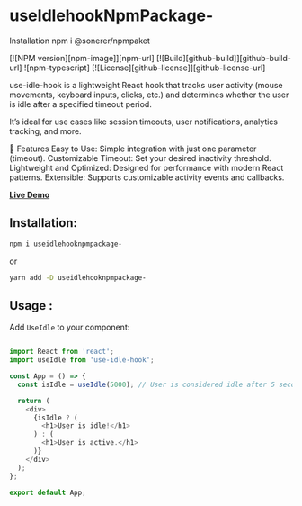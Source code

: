 # useIdlehookNpmPackage-
Installation npm i @sonerer/npmpaket

[![NPM version][npm-image]][npm-url]
[![Build][github-build]][github-build-url]
![npm-typescript]
[![License][github-license]][github-license-url]

use-idle-hook is a lightweight React hook that tracks user activity (mouse movements, keyboard inputs, clicks, etc.) and determines whether the user is idle after a specified timeout period.

It’s ideal for use cases like session timeouts, user notifications, analytics tracking, and more.

🚀 Features
Easy to Use: Simple integration with just one parameter (timeout).
Customizable Timeout: Set your desired inactivity threshold.
Lightweight and Optimized: Designed for performance with modern React patterns.
Extensible: Supports customizable activity events and callbacks.


[**Live Demo**](https://github.com/SonerEr2/useIdlehookNpmPackage-.git)

## Installation:

```bash
npm i useidlehooknpmpackage-
```

or

```bash
yarn add -D useidlehooknpmpackage-
```

## Usage :

Add `UseIdle` to your component:

```js

import React from 'react';
import useIdle from 'use-idle-hook';

const App = () => {
  const isIdle = useIdle(5000); // User is considered idle after 5 seconds of inactivity

  return (
    <div>
      {isIdle ? (
        <h1>User is idle!</h1>
      ) : (
        <h1>User is active.</h1>
      )}
    </div>
  );
};

export default App;

